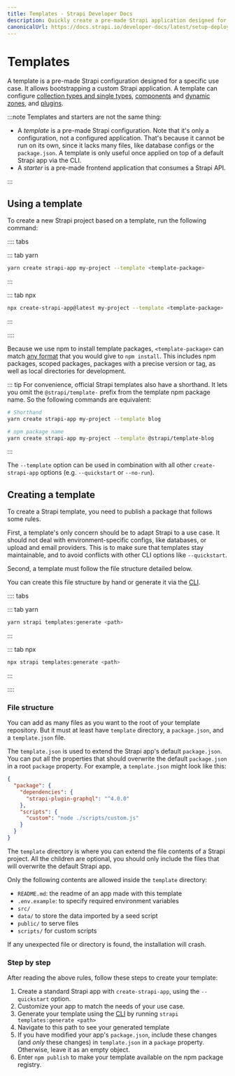 ```yaml
---
title: Templates - Strapi Developer Docs
description: Quickly create a pre-made Strapi application designed for a specific use case. It allows you to quickly bootstrap a custom Strapi app.
canonicalUrl: https://docs.strapi.io/developer-docs/latest/setup-deployment-guides/installation/templates.html
---
```


# Templates

A template is a pre-made Strapi configuration designed for a specific use case. It allows bootstrapping a custom Strapi application. A template can configure [collection types and single types](/user-docs/latest/content-types-builder/introduction-to-content-types-builder.md), [components](/developer-docs/latest/development/backend-customization/models.html#components-2) and [dynamic zones](/developer-docs/latest/development/backend-customization/models.html#dynamic-zones), and [plugins](/developer-docs/latest/plugins/plugins-intro.html).

:::note
Templates and starters are not the same thing:

- A _template_ is a pre-made Strapi configuration. Note that it's only a configuration, not a configured application. That's because it cannot be run on its own, since it lacks many files, like database configs or the `package.json`. A template is only useful once applied on top of a default Strapi app via the CLI.
- A _starter_ is a pre-made frontend application that consumes a Strapi API.

:::

## Using a template

To create a new Strapi project based on a template, run the following command:

:::: tabs

::: tab yarn

```bash
yarn create strapi-app my-project --template <template-package>
```

:::

::: tab npx

```bash
npx create-strapi-app@latest my-project --template <template-package>
```

:::

::::

Because we use npm to install template packages, `<template-package>` can match [any format](https://docs.npmjs.com/cli/v8/commands/npm-install) that you would give to `npm install`. This includes npm packages, scoped packages, packages with a precise version or tag, as well as local directories for development.

::: tip
For convenience, official Strapi templates also have a shorthand. It lets you omit the `@strapi/template-` prefix from the template npm package name. So the following commands are equivalent:

```bash
# Shorthand
yarn create strapi-app my-project --template blog

# npm package name
yarn create strapi-app my-project --template @strapi/template-blog
```

:::

The `--template` option can be used in combination with all other `create-strapi-app` options (e.g. `--quickstart` or `--no-run`).

## Creating a template

To create a Strapi template, you need to publish a package that follows some rules.

First, a template's only concern should be to adapt Strapi to a use case. It should not deal with environment-specific configs, like databases, or upload and email providers. This is to make sure that templates stay maintainable, and to avoid conflicts with other CLI options like `--quickstart`.

Second, a template must follow the file structure detailed below.

You can create this file structure by hand or generate it via the [CLI](/developer-docs/latest/developer-resources/cli/CLI.md#strapi-templates-generate).

:::: tabs

::: tab yarn

```bash
yarn strapi templates:generate <path>
```

:::

::: tab npx

```bash
npx strapi templates:generate <path>
```

:::

::::

### File structure

You can add as many files as you want to the root of your template repository. But it must at least have `template` directory, a `package.json`, and a `template.json` file.

The `template.json` is used to extend the Strapi app's default `package.json`. You can put all the properties that should overwrite the default `package.json` in a root `package` property. For example, a `template.json` might look like this:

```json
{
  "package": {
    "dependencies": {
      "strapi-plugin-graphql": "^4.0.0"
    },
    "scripts": {
      "custom": "node ./scripts/custom.js"
    }
  }
}
```

The `template` directory is where you can extend the file contents of a Strapi project. All the children are optional, you should only include the files that will overwrite the default Strapi app.

Only the following contents are allowed inside the `template` directory:

- `README.md`: the readme of an app made with this template
- `.env.example`: to specify required environment variables
- `src/`
- `data/` to store the data imported by a seed script
- `public/` to serve files
- `scripts/` for custom scripts

If any unexpected file or directory is found, the installation will crash.

### Step by step

After reading the above rules, follow these steps to create your template:

1. Create a standard Strapi app with `create-strapi-app`, using the `--quickstart` option.
2. Customize your app to match the needs of your use case.
3. Generate your template using the [CLI](/developer-docs/latest/developer-resources/cli/CLI.md#strapi-templates-generate) by running `strapi templates:generate <path>`
4. Navigate to this path to see your generated template
5. If you have modified your app's `package.json`, include these changes (and _only_ these changes) in `template.json` in a `package` property. Otherwise, leave it as an empty object.
6. Enter `npm publish` to make your template available on the npm package registry.
